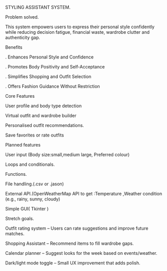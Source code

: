 STYLING ASSISTANT SYSTEM.

Problem solved.

This system empowers users to express their personal style confidently while reducing decision fatigue, financial waste, wardrobe clutter and authenticity gap.

Benefits

. Enhances Personal Style and Confidence

. Promotes Body Positivity and Self-Acceptance

. Simplifies Shopping and Outfit Selection

. Offers Fashion Guidance Without Restriction

Core Features

User profile and body type detection

Virtual outfit and wardrobe builder

Personalised outfit recommendations.

 Save favorites or rate outfits


Planned features

User input (Body size:small,medium large, Preferred colour)

Loops and conditionals.

Functions.

File handling.(.csv or .jason)

External API.(OpenWeatherMap API to get :Temperature ,Weather condition (e.g., rainy, sunny, cloudy)

Simple GUI( Tkinter )

Stretch goals.

Outfit rating system – Users can rate suggestions and improve future matches.

Shopping Assistant – Recommend items to fill wardrobe gaps.

Calendar planner – Suggest looks for the week based on events/weather.

Dark/light mode toggle – Small UX improvement that adds polish.



